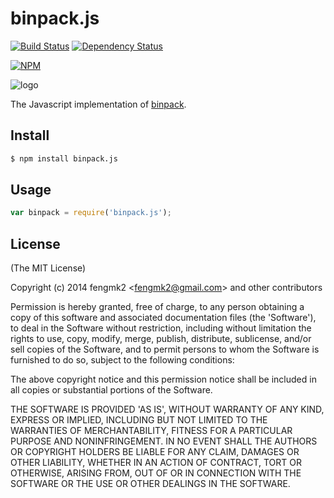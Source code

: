 binpack.js
=======

[![Build Status](https://secure.travis-ci.org/node-modules/binpack.js.png)](http://travis-ci.org/node-modules/binpack.js)
[![Dependency Status](https://gemnasium.com/node-modules/binpack.js.png)](https://gemnasium.com/node-modules/binpack.js)

[![NPM](https://nodei.co/npm/binpack.js.png?downloads=true&stars=true)](https://nodei.co/npm/binpack.js/)

![logo](https://raw.github.com/node-modules/binpack.js/master/logo.png)

The Javascript implementation of [binpack](https://github.com/binpack).

## Install

```bash
$ npm install binpack.js
```

## Usage

```js
var binpack = require('binpack.js');
```

## License

(The MIT License)

Copyright (c) 2014 fengmk2 &lt;fengmk2@gmail.com&gt; and other contributors

Permission is hereby granted, free of charge, to any person obtaining
a copy of this software and associated documentation files (the
'Software'), to deal in the Software without restriction, including
without limitation the rights to use, copy, modify, merge, publish,
distribute, sublicense, and/or sell copies of the Software, and to
permit persons to whom the Software is furnished to do so, subject to
the following conditions:

The above copyright notice and this permission notice shall be
included in all copies or substantial portions of the Software.

THE SOFTWARE IS PROVIDED 'AS IS', WITHOUT WARRANTY OF ANY KIND,
EXPRESS OR IMPLIED, INCLUDING BUT NOT LIMITED TO THE WARRANTIES OF
MERCHANTABILITY, FITNESS FOR A PARTICULAR PURPOSE AND NONINFRINGEMENT.
IN NO EVENT SHALL THE AUTHORS OR COPYRIGHT HOLDERS BE LIABLE FOR ANY
CLAIM, DAMAGES OR OTHER LIABILITY, WHETHER IN AN ACTION OF CONTRACT,
TORT OR OTHERWISE, ARISING FROM, OUT OF OR IN CONNECTION WITH THE
SOFTWARE OR THE USE OR OTHER DEALINGS IN THE SOFTWARE.
